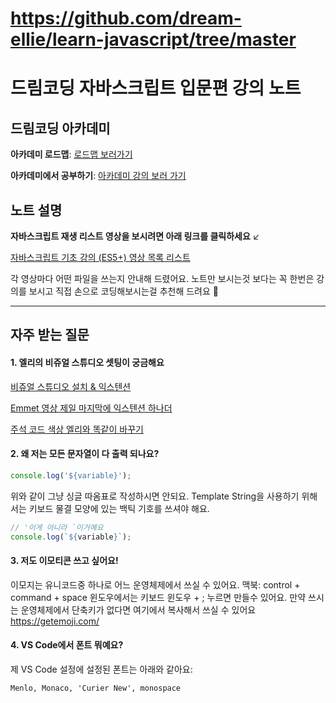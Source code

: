 # https://github.com/dream-ellie/learn-javascript/tree/master


# 드림코딩 자바스크립트 입문편 강의 노트

## 드림코딩 아카데미

**아카데미 로드맵**: [로드맵 보러가기](https://academy.dream-coding.com/pages/912e50)

**아카데미에서 공부하기**: [아카데미 강의 보러 가기](https://academy.dream-coding.com/)

## 노트 설명

**자바스크립트 재생 리스트 영상을 보시려면 아래 링크를 클릭하세요** ↙

[자바스크립트 기초 강의 (ES5+) 영상 목록 리스트](https://www.youtube.com/playlist?list=PLv2d7VI9OotTVOL4QmPfvJWPJvkmv6h-2)

각 영상마다 어떤 파일을 쓰는지 안내해 드렸어요.
노트만 보시는것 보다는 꼭 한번은 강의를 보시고 직접 손으로 코딩해보시는걸 추천해 드려요 📒

---

## 자주 받는 질문

#### 1. 엘리의 비쥬얼 스튜디오 셋팅이 궁금해요

[비쥬얼 스튜디오 설치 & 익스텐션](https://youtu.be/bS9yTI2fC0w)

[Emmet 영상 제일 마지막에 익스텐션 하나더](https://youtu.be/m7wsrVQsVjI)

[주석 코드 색상 엘리와 똑같이 바꾸기](https://youtu.be/2UaKfAz-eEI)

#### 2. 왜 저는 모든 문자열이 다 출력 되나요?

```js
console.log('${variable}');
```

위와 같이 그냥 싱글 따옴표로 작성하시면 안되요.
Template String을 사용하기 위해서는 키보드 물결 모양에 있는 백틱 기호를 쓰셔야 해요.

```js
// '이게 아니라 `이거예요
console.log(`${variable}`);
```

#### 3. 저도 이모티콘 쓰고 싶어요!

이모지는 유니코드중 하나로 어느 운영체제에서 쓰실 수 있어요.
맥북: control + command + space
윈도우에서는 키보드 윈도우 + ; 누르면 만들수 있어요.
만약 쓰시는 운영체제에서 단축키가 없다면 여기에서 복사해서 쓰실 수 있어요 https://getemoji.com/

#### 4. VS Code에서 폰트 뭐예요?

제 VS Code 설정에 설정된 폰트는 아래와 같아요:

```
Menlo, Monaco, 'Curier New', monospace
```
